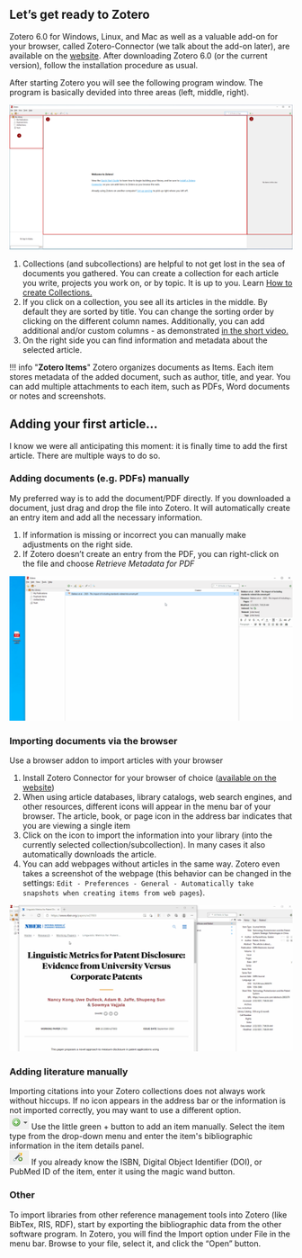 ## Let’s get ready to Zotero

Zotero 6.0 for Windows, Linux, and Mac as well as a valuable add-on for your browser, called Zotero-Connector (we talk about the add-on later), are available on the [website](https://www.zotero.org/download/). After downloading Zotero 6.0 (or the current version), follow the installation procedure as usual.

After starting Zotero you will see the following program window. The program is basically devided into three areas (left, middle, right). 

 ![](images/02a.png)

1. Collections (and subcollections) are helpful to not get lost in the sea of documents you gathered. You can create a collection for each article you write, projects you work on, or by topic. It is up to you. Learn [How to create Collections.](images/01collection.gif)
2. If you click on a collection, you see all its articles in the middle. By default they are sorted by title. You can change the sorting order by clicking on the different column names. Additionally, you can add additional and/or custom columns - as demonstrated [in the short video.](images/02columns.gif)
3. On the right side you can find information and metadata about the selected article.

!!! info "**Zotero Items**"
    Zotero organizes documents as Items. Each item stores metadata of the added document, such as author, title, and year. You can add multiple attachments to each item, such as PDFs, Word documents or notes and screenshots. 


## Adding your first article…

I know we were all anticipating this moment: it is finally time to add the first article. There are multiple ways to do so.

###	Adding documents (e.g. PDFs) manually  
My preferred way is to add the document/PDF directly. If you downloaded a document, just drag and drop the file into Zotero. It will automatically create an entry item and add all the necessary information.
 1. If information is missing or incorrect you can manually make adjustments on the right side.
 2. If Zotero doesn’t create an entry from the PDF, you can right-click on the file and choose *Retrieve Metadata for PDF*

![](images/02-addpdf.png)


###	Importing documents via the browser
Use a browser addon to import articles with your browser
 1. Install Zotero Connector for your browser of choice ([available on the website](https://www.zotero.org/download/))
 2. When using article databases, library catalogs, web search engines, and other resources, different icons will appear in the menu bar of your browser. The article, book, or page icon in the address bar indicates that you are viewing a single item
 3. Click on the icon to import the information into your library (into the currently selected collection/subcollection). In many cases it also automatically downloads the article.
 4. You can add webpages without articles in the same way. Zotero even takes a screenshot of the webpage (this behavior can be changed in the settings: `Edit - Preferences - General - Automatically take snapshots when creating items from web pages`). 

![](images/02-addbrowser.gif)


###	Adding literature manually
Importing citations into your Zotero collections does not always work without hiccups. If no icon appears in the address bar or the information is not imported correctly, you may want to use a different option.  
![](images/02manually1.png) Use the little green + button to add an item manually. Select the item type from the drop-down menu and enter the item's bibliographic information in the item details panel.  
![](images/02manually2.png) If you already know the ISBN, Digital Object Identifier (DOI), or PubMed ID of the item, enter it using the magic wand button.


###	Other
To import libraries from other reference management tools into Zotero (like BibTex, RIS, RDF), start by exporting the bibliographic data from the other software program. In Zotero, you will find the Import option under File in the menu bar. Browse to your file, select it, and click the “Open” button.
